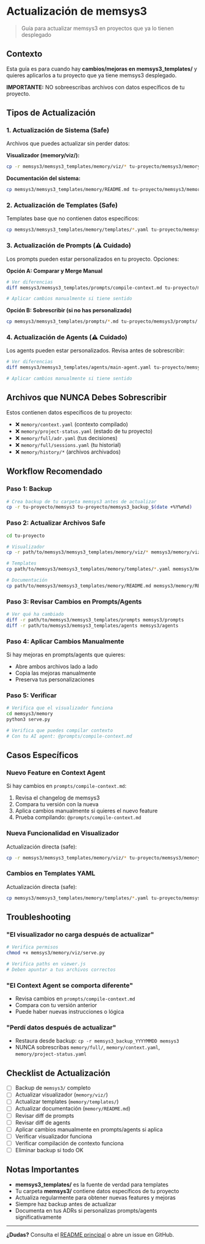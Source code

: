 # Actualización de memsys3

> Guía para actualizar memsys3 en proyectos que ya lo tienen desplegado

## Contexto

Esta guía es para cuando hay **cambios/mejoras en memsys3_templates/** y quieres aplicarlos a tu proyecto que ya tiene memsys3 desplegado.

**IMPORTANTE:** NO sobreescribas archivos con datos específicos de tu proyecto.

## Tipos de Actualización

### 1. Actualización de Sistema (Safe)

Archivos que puedes actualizar sin perder datos:

**Visualizador (memory/viz/):**
```bash
cp -r memsys3/memsys3_templates/memory/viz/* tu-proyecto/memsys3/memory/viz/
```

**Documentación del sistema:**
```bash
cp memsys3/memsys3_templates/memory/README.md tu-proyecto/memsys3/memory/README.md
```

### 2. Actualización de Templates (Safe)

Templates base que no contienen datos específicos:

```bash
cp memsys3/memsys3_templates/memory/templates/*.yaml tu-proyecto/memsys3/memory/templates/
```

### 3. Actualización de Prompts (⚠️ Cuidado)

Los prompts pueden estar personalizados en tu proyecto. Opciones:

**Opción A: Comparar y Merge Manual**
```bash
# Ver diferencias
diff memsys3/memsys3_templates/prompts/compile-context.md tu-proyecto/memsys3/prompts/compile-context.md

# Aplicar cambios manualmente si tiene sentido
```

**Opción B: Sobrescribir (si no has personalizado)**
```bash
cp memsys3/memsys3_templates/prompts/*.md tu-proyecto/memsys3/prompts/
```

### 4. Actualización de Agents (⚠️ Cuidado)

Los agents pueden estar personalizados. Revisa antes de sobrescribir:

```bash
# Ver diferencias
diff memsys3/memsys3_templates/agents/main-agent.yaml tu-proyecto/memsys3/agents/main-agent.yaml

# Aplicar cambios manualmente si tiene sentido
```

## Archivos que NUNCA Debes Sobrescribir

Estos contienen datos específicos de tu proyecto:

- ❌ `memory/context.yaml` (contexto compilado)
- ❌ `memory/project-status.yaml` (estado de tu proyecto)
- ❌ `memory/full/adr.yaml` (tus decisiones)
- ❌ `memory/full/sessions.yaml` (tu historial)
- ❌ `memory/history/*` (archivos archivados)

## Workflow Recomendado

### Paso 1: Backup

```bash
# Crea backup de tu carpeta memsys3 antes de actualizar
cp -r tu-proyecto/memsys3 tu-proyecto/memsys3_backup_$(date +%Y%m%d)
```

### Paso 2: Actualizar Archivos Safe

```bash
cd tu-proyecto

# Visualizador
cp -r path/to/memsys3/memsys3_templates/memory/viz/* memsys3/memory/viz/

# Templates
cp path/to/memsys3/memsys3_templates/memory/templates/*.yaml memsys3/memory/templates/

# Documentación
cp path/to/memsys3/memsys3_templates/memory/README.md memsys3/memory/README.md
```

### Paso 3: Revisar Cambios en Prompts/Agents

```bash
# Ver qué ha cambiado
diff -r path/to/memsys3/memsys3_templates/prompts memsys3/prompts
diff -r path/to/memsys3/memsys3_templates/agents memsys3/agents
```

### Paso 4: Aplicar Cambios Manualmente

Si hay mejoras en prompts/agents que quieres:
- Abre ambos archivos lado a lado
- Copia las mejoras manualmente
- Preserva tus personalizaciones

### Paso 5: Verificar

```bash
# Verifica que el visualizador funciona
cd memsys3/memory
python3 serve.py

# Verifica que puedes compilar contexto
# Con tu AI agent: @prompts/compile-context.md
```

## Casos Específicos

### Nuevo Feature en Context Agent

Si hay cambios en `prompts/compile-context.md`:

1. Revisa el changelog de memsys3
2. Compara tu versión con la nueva
3. Aplica cambios manualmente si quieres el nuevo feature
4. Prueba compilando: `@prompts/compile-context.md`

### Nueva Funcionalidad en Visualizador

Actualización directa (safe):

```bash
cp -r memsys3/memsys3_templates/memory/viz/* tu-proyecto/memsys3/memory/viz/
```

### Cambios en Templates YAML

Actualización directa (safe):

```bash
cp memsys3/memsys3_templates/memory/templates/*.yaml tu-proyecto/memsys3/memory/templates/
```

## Troubleshooting

### "El visualizador no carga después de actualizar"

```bash
# Verifica permisos
chmod +x memsys3/memory/viz/serve.py

# Verifica paths en viewer.js
# Deben apuntar a tus archivos correctos
```

### "El Context Agent se comporta diferente"

- Revisa cambios en `prompts/compile-context.md`
- Compara con tu versión anterior
- Puede haber nuevas instrucciones o lógica

### "Perdí datos después de actualizar"

- Restaura desde backup: `cp -r memsys3_backup_YYYYMMDD memsys3`
- NUNCA sobrescribas `memory/full/`, `memory/context.yaml`, `memory/project-status.yaml`

## Checklist de Actualización

- [ ] Backup de `memsys3/` completo
- [ ] Actualizar visualizador (`memory/viz/`)
- [ ] Actualizar templates (`memory/templates/`)
- [ ] Actualizar documentación (`memory/README.md`)
- [ ] Revisar diff de prompts
- [ ] Revisar diff de agents
- [ ] Aplicar cambios manualmente en prompts/agents si aplica
- [ ] Verificar visualizador funciona
- [ ] Verificar compilación de contexto funciona
- [ ] Eliminar backup si todo OK

## Notas Importantes

- **memsys3_templates/** es la fuente de verdad para templates
- Tu carpeta **memsys3/** contiene datos específicos de tu proyecto
- Actualiza regularmente para obtener nuevas features y mejoras
- Siempre haz backup antes de actualizar
- Documenta en tus ADRs si personalizas prompts/agents significativamente

---

**¿Dudas?** Consulta el [README principal](../README.md) o abre un issue en GitHub.
